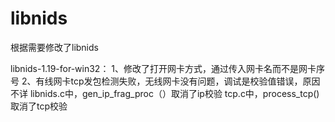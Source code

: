 # libnids
根据需要修改了libnids

libnids-1.19-for-win32：
1、修改了打开网卡方式，通过传入网卡名而不是网卡序号
2、有线网卡tcp发包检测失败，无线网卡没有问题，调试是校验值错误，原因不详
libnids.c中，gen_ip_frag_proc（）取消了ip校验
tcp.c中，process_tcp()取消了tcp校验
